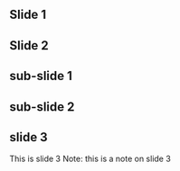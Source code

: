 ## Slide 1



## Slide 2


## sub-slide 1


## sub-slide 2



## slide 3
This is slide 3
Note: this is a note on slide 3
